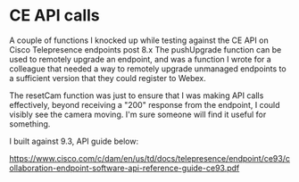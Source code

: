 # CE API calls  
A couple of functions I knocked up while testing against the CE API on Cisco Telepresence endpoints post 8.x
The pushUpgrade function can be used to remotely upgrade an endpoint, and was a function I wrote for a colleague that needed a way to remotely upgrade unmanaged endpoints to a sufficient version that they could register to Webex.

The resetCam function was just to ensure that I was making API calls effectively, beyond receiving a "200" response from the endpoint, I could visibly see the camera moving. I'm sure someone will find it useful for something. 

I built against 9.3, API guide below:

https://www.cisco.com/c/dam/en/us/td/docs/telepresence/endpoint/ce93/collaboration-endpoint-software-api-reference-guide-ce93.pdf
